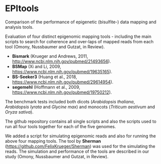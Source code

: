 # EPItools
Comparison of the performance of epigenetic (bisulfite-) data mapping and analysis tools.

Evaluation of four distinct epigenomic mapping tools - including the main scripts to search for coherence and over-laps of mapped reads from each tool (Omony, Nussbaumer and Gutzat, in Review).

- **Bismark** (Krueger and Andrews, 2011, http://www.ncbi.nlm.nih.gov/pubmed/21493656).
- **BSMap** (Xi and Li, 2009, https://www.ncbi.nlm.nih.gov/pubmed/19635165).
- **BS-Seeker3** (Huang et al., 2018, https://www.ncbi.nlm.nih.gov/pubmed/29614954).
- **segemehl** (Hoffmann et al., 2009, https://www.ncbi.nlm.nih.gov/pubmed/19750212).

The benchmark tests included both dicots (<em>Arabidopsis thaliana</em>, *Arabidopsis lyrata* and *Glycine max*) and monocots (*Triticum aestivum* and *Oryza sativa*).

The github repository contains all single scripts and also the scripts used to run
all four tools together for each of the five genomes.

We added a script for simulating epigenomic reads and also for running the above four mapping tools.
The tool by **Sherman** (https://github.com/FelixKrueger/Sherman) was used for the simulating the reads.
The simulation and performance of the tools are described in our study (Omony, Nussbaumer and Gutzat, in Review).

